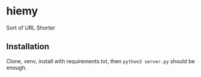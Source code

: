 # hiemy
Sort of URL Shorter

## Installation

Clone, venv, install with requirements.txt, then `python3 server.py` should be enough.
